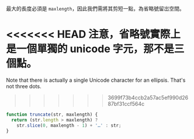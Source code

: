 最大的長度必須是 `maxlength`，因此我們需將其剪短一點，為省略號留岀空間。

<<<<<<< HEAD
注意，省略號實際上是一個單獨的 unicode 字元，那不是三個點。
=======
Note that there is actually a single Unicode character for an ellipsis. That's not three dots.
>>>>>>> 3699f73b4ccb2a57ac5ef990d2687bf31ccf564c

```js run demo
function truncate(str, maxlength) {
  return (str.length > maxlength) ?
    str.slice(0, maxlength - 1) + '…' : str;
}
```
